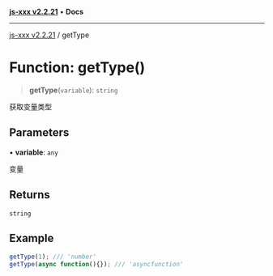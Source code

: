 [**js-xxx v2.2.21**](../README.md) • **Docs**

***

[js-xxx v2.2.21](../README.md) / getType

# Function: getType()

> **getType**(`variable`): `string`

获取变量类型

## Parameters

• **variable**: `any`

变量

## Returns

`string`

## Example

```ts
getType(1); /// 'number'
getType(async function(){}); /// 'asyncfunction'
```

